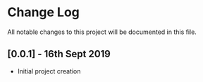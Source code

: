 # Change Log

All notable changes to this project will be documented in this file.

## [0.0.1] - 16th Sept 2019

* Initial project creation
